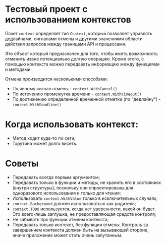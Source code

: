 # Тестовый проект с использованием контекстов

Пакет `context` определяет тип `Context`, который позволяет управлять дедлайнами, сигналами отмены и другими значениями области действия запросов между границами API и процессами.

Это объект который предназначен для того, чтобы иметь возможность отменить извне потенциально долгую операцию.
Кроме этого, с помощью контекста можно передавать информацию между функциями и методами.

Отмена производится несколькими способами:
- По явному сигнал отмены - `context.WithCancel()`
- По истечению промежутка времени - `context.WithTimeout()`
- По достижению определенной временной отметки (по "дедлайну") - `context.WithDeadline()`

# Когда использовать контекст:
- Метод ходит куда-то по сети;
- Горутина может долго висеть.

# Советы
- Передавать всегда первым аргументом;
- Передавать только в функции и методы, не хранить его в состояниях (внутри структуры), поскольку они спроектированы для одноразового использования и только для чтения;
- Использовать `context.WithValue` только в исключительных случаях;
- `context.Background` должен использоваться как родитель;
- `context.TODO` используется, когда нет уверенности, какой он будет. Это всего-лишь заглушка, не предоставляющая средств контроля;
- Не забывать про функции отмены контекста;
- Передавать только контекст, без функции отмены. Контроль за завершением контекста должен быть на вызывающей стороне, иначе приложение может стать очень запутанным.